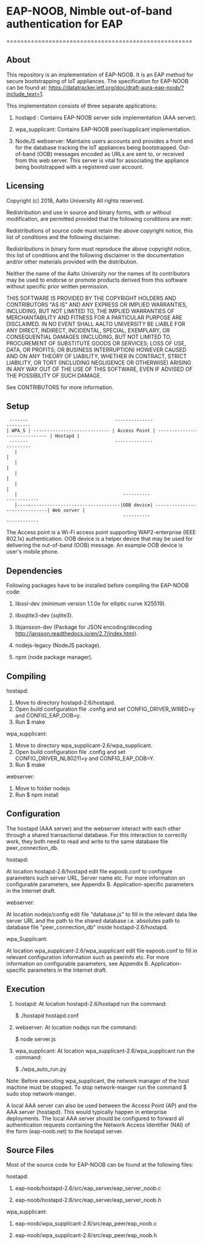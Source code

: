# EAP-NOOB, Nimble out-of-band authentication for EAP 
=====================================================

About
-------- 

This repository is an implementation of EAP-NOOB. It is an EAP method for secure bootstrapping of IoT appliances. The specification for EAP-NOOB can be found at: https://datatracker.ietf.org/doc/draft-aura-eap-noob/?include_text=1.

This implementation consists of three separate applications:

1. hostapd : Contains EAP-NOOB server side implementation (AAA server).

2. wpa_supplicant:  Contains EAP-NOOB peer/supplicant implementation. 

3. NodeJS webserver:  Maintains users accounts and provides a front end for the database tracking the IoT appliances being bootstrapped. Out-of-band (OOB) messages encoded as URLs are sent to, or received from this web server. This server is vital for associating the appliance being bootstrapped with a registered user account.

Licensing
------------       
Copyright (c) 2018, Aalto University 
All rights reserved. 
 
Redistribution and use in source and binary forms, with or without modification, are permitted provided that the following conditions are met: 

Redistributions of source code must retain the above copyright notice, this list of conditions and the following disclaimer. 

Redistributions in binary form must reproduce the above copyright notice, this list of conditions and the following disclaimer in the documentation and/or other materials provided with the distribution. 

Neither the name of the Aalto University nor the names of its contributors may be used to endorse or promote products derived from this software without specific prior written permission. 
 
 THIS SOFTWARE IS PROVIDED BY THE COPYRIGHT HOLDERS AND CONTRIBUTORS "AS IS" AND ANY EXPRESS OR IMPLIED WARRANTIES, INCLUDING, BUT NOT LIMITED TO, THE IMPLIED WARRANTIES OF MERCHANTABILITY AND FITNESS FOR A PARTICULAR PURPOSE ARE DISCLAIMED. IN NO EVENT SHALL AALTO UNIVERSITY BE LIABLE FOR ANY DIRECT, INDIRECT, INCIDENTAL, SPECIAL, EXEMPLARY, OR CONSEQUENTIAL DAMAGES (INCLUDING, BUT NOT LIMITED TO, PROCUREMENT OF SUBSTITUTE GOODS OR SERVICES; LOSS OF USE, DATA, OR PROFITS; OR BUSINESS INTERRUPTION) HOWEVER CAUSED AND ON ANY THEORY OF LIABILITY, WHETHER IN CONTRACT, STRICT LIABILITY, OR TORT (INCLUDING NEGLIGENCE OR OTHERWISE) ARISING IN ANY WAY OUT OF THE USE OF THIS  SOFTWARE, EVEN IF ADVISED OF THE POSSIBILITY OF SUCH DAMAGE. 
 
See CONTRIBUTORS for more information. 

Setup
-------

	 -------                                --------------                                 ---------
	| WPA_S | ---------------------------- | Access Point | ----------------------------- | Hostapd |
	 -------                                --------------                                 ---------
	   |                                                                                      |
	   |                                                                                      | 
	   |                                                                                      |
	   |                                                                                      |
	   |                                       ----------                                 ------------
	   |----–---------------------------------|OOB device| ------------------------------| Web server |
		                                       ----------                                 ------------


The Access point is a Wi-Fi access point supporting WAP2-enterprise (IEEE 802.1x) authentication. OOB device is a helper device that may be used for delivering the out-of-band (OOB) message. An example OOB device is user's mobile phone.

Dependencies
-----------------  

Following packages have to be installed before compiling the EAP-NOOB code:

1. libssl-dev (minimum version 1.1.0e for elliptic curve X25519). 

2. libsqlite3-dev (sqlite3). 

3. libjansson-dev (Package for JSON encoding/decoding http://jansson.readthedocs.io/en/2.7/index.html). 

4. nodejs-legacy (NodeJS package). 

5. npm (node package manager). 

Compiling 
--------------
 
hostapd:

1) Move to directory  hostapd-2.6/hostapd.	
2) Open build configuration file .config and set CONFIG_DRIVER_WIRED=y and CONFIG_EAP_OOB=y.	
3) Run $ make


wpa_supplicant:

1) Move to directory  wpa_supplicant-2.6/wpa_supplicant.	
2) Open build configuration file .config and set CONFIG_DRIVER_NL80211=y and CONFIG_EAP_OOB=Y. 	
3) Run $ make


webserver: 

1) Move to folder nodejs	
2) Run	$ npm install	
    
Configuration
---------------  

The hostapd (AAA server) and the webserver interact with each other through a shared transactional database. For this interaction to correctly work, they both need to read and write to the same database file peer_connection_db.

hostapd:

At location hostapd-2.6/hostapd edit file eapoob.conf to configure parameters such server URL, Server name etc. For more information on configurable parameters, see Appendix B. Application-specific parameters in the Internet draft. 

webserver: 

At location nodejs/config edit file "database.js" to fill in the relevant data like server URL and the path to the shared database i.e. absolutes path to database file "peer_connection_db" inside hostapd-2.6/hostapd. 

wpa_Supplicant:

At location wpa_supplicant-2.6/wpa_supplicant edit file eapoob.conf to fill in relevant configuration information such as peerinfo etc. For more information on configurable parameters, see Appendix B. Application-specific parameters in the Internet draft. 

Execution
------------  

1. hostapd: At location hostapd-2.6/hostapd run the command:

	$  ./hostapd  hostapd.conf	

2. webserver: At location nodejs run the command:

	$ node server.js	

3. wpa_supplicant: At location wpa_supplicant-2.6/wpa_supplicant run the command:

	$ ./wpa_auto_run.py	

Note: Before executing wpa_supplicant, the network manager of the host machine must be stopped. To stop network-manger run the command $ sudo stop network-manger.	

A local AAA server can also be used between the Access Point (AP) and the AAA server (hostapd). This would typically happen in enterprise deployments. The local AAA server should be configured to forward all authentication requests containing the Network Access Identifier (NAI) of the form (eap-noob.net) to the hostapd server.  	

Source Files
-------------
Most of the source code for EAP-NOOB can be found at the following files:

hostapd:

1) eap-noob/hostapd-2.6/src/eap_server/eap_server_noob.c

2) eap-noob/hostapd-2.6/src/eap_server/eap_server_noob.h
 
wpa_supplicant:

1) eap-noob/wpa_supplicant-2.6/src/eap_peer/eap_noob.c

2) eap-noob/wpa_supplicant-2.6/src/eap_peer/eap_noob.h